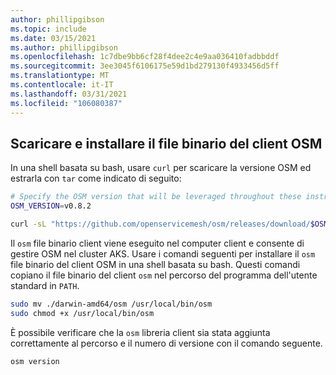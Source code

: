 ```yaml
---
author: phillipgibson
ms.topic: include
ms.date: 03/15/2021
ms.author: phillipgibson
ms.openlocfilehash: 1c7dbe9bb6cf28f4dee2c4e9aa036410fadbbddf
ms.sourcegitcommit: 3ee3045f6106175e59d1bd279130f4933456d5ff
ms.translationtype: MT
ms.contentlocale: it-IT
ms.lasthandoff: 03/31/2021
ms.locfileid: "106080387"
---
```

## <a name="download-and-install-the-osm-client-binary"></a>Scaricare e installare il file binario del client OSM

In una shell basata su bash, usare `curl` per scaricare la versione OSM ed estrarla con `tar` come indicato di seguito:

```bash
# Specify the OSM version that will be leveraged throughout these instructions
OSM_VERSION=v0.8.2

curl -sL "https://github.com/openservicemesh/osm/releases/download/$OSM_VERSION/osm-$OSM_VERSION-darwin-amd64.tar.gz" | tar -vxzf -
```

Il `osm` file binario client viene eseguito nel computer client e consente di gestire OSM nel cluster AKS. Usare i comandi seguenti per installare il `osm` file binario del client OSM in una shell basata su bash. Questi comandi copiano il file binario del client `osm` nel percorso del programma dell'utente standard in `PATH`.

```bash
sudo mv ./darwin-amd64/osm /usr/local/bin/osm
sudo chmod +x /usr/local/bin/osm
```

È possibile verificare che la `osm` libreria client sia stata aggiunta correttamente al percorso e il numero di versione con il comando seguente.

```
osm version
```
